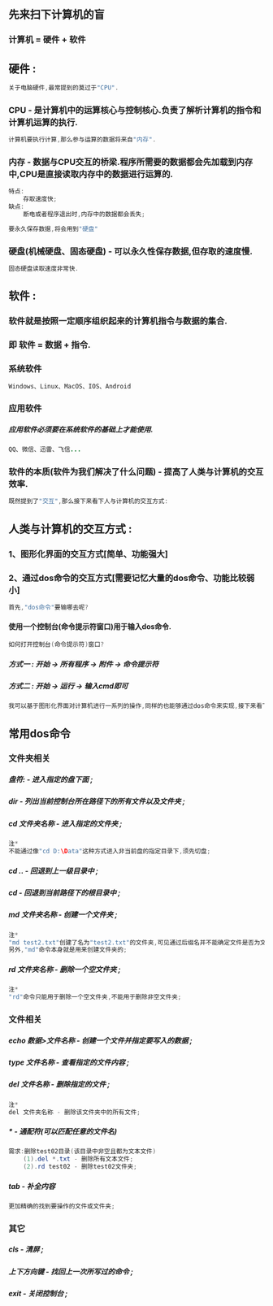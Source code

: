 ## 先来扫下计算机的盲

### 计算机 = 硬件 + 软件

## 硬件 :

```java
关于电脑硬件,最常提到的莫过于"CPU".
```

### CPU - 是计算机中的运算核心与控制核心.负责了解析计算机的指令和计算机运算的执行.

```java
计算机要执行计算,那么参与运算的数据将来自"内存".
```

### 内存 - 数据与CPU交互的桥梁.程序所需要的数据都会先加载到内存中,CPU是直接读取内存中的数据进行运算的.

```java
特点:
    存取速度快;
缺点:
    断电或者程序退出时,内存中的数据都会丢失;

要永久保存数据,将会用到"硬盘"
```

### 硬盘\(机械硬盘、固态硬盘\) - 可以永久性保存数据,但存取的速度慢.

```java
固态硬盘读取速度非常快.
```

## 软件 :

### 软件就是按照一定顺序组织起来的计算机指令与数据的集合.

### 即 软件 = 数据 + 指令.

### 系统软件

```java
Windows、Linux、MacOS、IOS、Android
```

### 应用软件

##### 应用软件必须要在系统软件的基础上才能使用.

```java
QQ、微信、迅雷、飞信...
```

### 软件的本质\(软件为我们解决了什么问题\) - 提高了人类与计算机的交互效率.

```java
既然提到了"交互",那么接下来看下人与计算机的交互方式:
```

## 人类与计算机的交互方式 :

### 1、图形化界面的交互方式\[简单、功能强大\]

### 2、通过dos命令的交互方式\[需要记忆大量的dos命令、功能比较弱小\]

```java
首先,"dos命令"要输哪去呢?
```

#### 使用一个控制台\(命令提示符窗口\)用于输入dos命令.

```java
如何打开控制台(命令提示符)窗口?
```

##### 方式一 : 开始 -&gt; 所有程序 -&gt; 附件 -&gt; 命令提示符

##### 方式二 : 开始 -&gt; 运行 -&gt; 输入cmd即可

```java
我可以基于图形化界面对计算机进行一系列的操作,同样的也能够通过dos命令来实现,接下来看下常用的dos命令.
```

## 常用dos命令

### 文件夹相关

##### 盘符: - 进入指定的盘下面 ;

##### dir - 列出当前控制台所在路径下的所有文件以及文件夹 ;

##### cd 文件夹名称 - 进入指定的文件夹 ;

```java
注*
不能通过像"cd D:\Data"这种方式进入非当前盘的指定目录下,须先切盘;
```

##### cd .. - 回退到上一级目录中 ;

##### cd  - 回退到当前路径下的根目录中 ;

##### md 文件夹名称 - 创建一个文件夹 ;

```java
注*
"md test2.txt"创建了名为"test2.txt"的文件夹,可见通过后缀名并不能确定文件是否为文件还是文件夹;
另外,"md"命令本身就是用来创建文件夹的;
```

##### rd 文件夹名称 - 删除一个空文件夹 ;

```java
注*
"rd"命令只能用于删除一个空文件夹,不能用于删除非空文件夹;
```

### 文件相关

##### echo 数据&gt;文件名称 - 创建一个文件并指定要写入的数据 ;

##### type 文件名称 - 查看指定的文件内容 ;

##### del 文件名称 - 删除指定的文件 ;

```java
注*
del 文件夹名称 - 删除该文件夹中的所有文件;
```

##### \* - 通配符\(可以匹配任意的文件名\)

```java
需求:删除test02目录(该目录中非空且都为文本文件)
    (1).del *.txt - 删除所有文本文件;
    (2).rd test02 - 删除test02文件夹;
```

##### tab - 补全内容

```java
更加精确的找到要操作的文件或文件夹;
```

### 其它

##### cls - 清屏 ;

##### 上下方向键 - 找回上一次所写过的命令 ;

##### exit - 关闭控制台 ;



